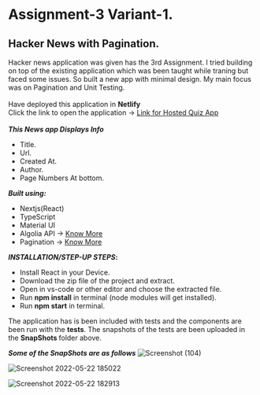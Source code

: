# Assignment-3 Variant-1.
## Hacker News with Pagination. 

Hacker news application was given has the 3rd Assignment. I tried building on top of the existing application which was been taught while traning but faced some issues. So built a new app with minimal design. My main focus was on Pagination and Unit Testing.
\
\
Have deployed this application in <b> Netlify </b>
\
Click the link to open the application -> [Link for Hosted Quiz App](https://ephemeral-beijinho-cc775e.netlify.app/)
\
\
<b>_This News app Displays Info_</b>
* Title.
* Url.
* Created At. 
* Author.
* Page Numbers At bottom.

<b>_Built using:_</b>
* Nextjs(React)
* TypeScript
* Material UI
* Algolia API -> [Know More](https://www.algolia.com/doc/rest-api/search/)
* Pagination -> [Know More](https://mui.com/material-ui/react-pagination/)

<b>_INSTALLATION/STEP-UP STEPS_:</b>
  * Install React in your Device.
  * Download the zip file of the project and extract.
  * Open in vs-code or other editor and choose the extracted file.
  * Run <b>npm install</b> in terminal (node modules will get installed).
  * Run <b>npm start</b> in terminal.

The application has is been included with tests and the components are been run with the <b>tests</b>. The snapshots of the tests are been uploaded in the <b> SnapShots </b> folder above.

<b>_Some of the SnapShots are as follows_</b>
![Screenshot (104)](https://user-images.githubusercontent.com/72604642/169697192-76594f53-b36e-43e8-bb89-91b2329b0c7d.png)

![Screenshot 2022-05-22 185022](https://user-images.githubusercontent.com/72604642/169697208-8e16c710-f2aa-4ab9-aeca-01934e6755ab.jpg)



![Screenshot 2022-05-22 182913](https://user-images.githubusercontent.com/72604642/169697216-37c0c657-f79b-41ec-b709-9fad8a0e486d.jpg)
